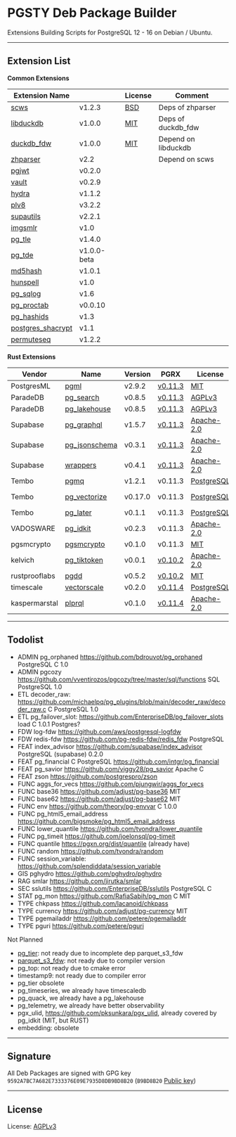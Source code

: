 # PGSTY Deb Package Builder

Extensions Building Scripts for PostgreSQL 12 - 16 on Debian / Ubuntu.



--------

## Extension List

**Common Extensions**

| Extension Name                                                    |             | License                                                         | Comment             |
|-------------------------------------------------------------------|-------------|-----------------------------------------------------------------|---------------------|
| [scws](https://github.com/hightman/scws)                          | v1.2.3      | [BSD](https://github.com/hightman/scws/blob/master/COPYING)     | Deps of zhparser    |
| [libduckdb](https://github.com/duckdb/duckdb)                     | v1.0.0      | [MIT](https://github.com/duckdb/duckdb/blob/main/LICENSE)       | Deps of duckdb_fdw  |
| [duckdb_fdw](https://github.com/alitrack/duckdb_fdw)              | v1.0.0      | [MIT](https://github.com/alitrack/duckdb_fdw/blob/main/LICENSE) | Depend on libduckdb |
| [zhparser](https://github.com/amutu/zhparser)                     | v2.2        |                                                                 | Depend on scws      |
| [pgjwt](https://github.com/michelp/pgjwt)                         | v0.2.0      |                                                                 |                     |
| [vault](https://github.com/supabase/vault)                        | v0.2.9      |                                                                 |                     |
| [hydra](https://github.com/hydradatabase/)                        | v1.1.2      |                                                                 |                     |
| [plv8](https://github.com/plv8/plv8)                              | v3.2.2      |                                                                 |                     |
| [supautils](https://github.com/supabase/supautils)                | v2.2.1      |                                                                 |                     |
| [imgsmlr](https://github.com/postgrespro/imgsmlr)                 | v1.0        |                                                                 |                     |
| [pg_tle](https://github.com/aws/pg_tle)                           | v1.4.0      |                                                                 |                     |
| [pg_tde](https://github.com/Percona-Lab/pg_tde/tree/1.0.0-beta)   | v1.0.0-beta |                                                                 |                     |
| [md5hash](https://github.com/tvondra/md5hash)                     | v1.0.1      |                                                                 |                     |
| [hunspell](https://github.com/postgrespro/hunspell_dicts)         | v1.0        |                                                                 |                     |                 
| [pg_sqlog](https://github.com/kouber/pg_sqlog)                    | v1.6        |                                                                 |                     |      
| [pg_proctab](https://gitlab.com/pg_proctab/pg_proctab)            | v0.0.10     |                                                                 |                     |              
| [pg_hashids](https://github.com/iCyberon/pg_hashids)              | v1.3        |                                                                 |                     |            
| [postgres_shacrypt](https://github.com/dverite/postgres-shacrypt) | v1.1        |                                                                 |                     |                         
| [permuteseq](https://github.com/dverite/permuteseq)               | v1.2.2      |                                                                 |                     |

**Rust Extensions**

| Vendor        | Name                                                                       | Version | PGRX                                                                                            | License                                                                     | PG Ver         | Deps          |
|---------------|----------------------------------------------------------------------------|---------|-------------------------------------------------------------------------------------------------|-----------------------------------------------------------------------------|----------------|---------------|
| PostgresML    | [pgml](https://github.com/postgresml/postgresml)                           | v2.9.2  | [v0.11.3](https://github.com/postgresml/postgresml/blob/master/pgml-extension/Cargo.lock#L1785) | [MIT](https://github.com/postgresml/postgresml/blob/master/MIT-LICENSE.txt) | 16,15,14       |               |
| ParadeDB      | [pg_search](https://github.com/paradedb/paradedb/tree/dev/pg_search)       | v0.8.5  | [v0.11.3](https://github.com/paradedb/paradedb/blob/dev/pg_search/Cargo.toml#L36)               | [AGPLv3](https://github.com/paradedb/paradedb/blob/dev/LICENSE)             | 16,15          |               |
| ParadeDB      | [pg_lakehouse](https://github.com/paradedb/paradedb/tree/dev/pg_lakehouse) | v0.8.5  | [v0.11.3](https://github.com/paradedb/paradedb/blob/dev/pg_lakehouse/Cargo.toml#L26)            | [AGPLv3](https://github.com/paradedb/paradedb/blob/dev/LICENSE)             | 16,15          |               |
| Supabase      | [pg_graphql](https://github.com/supabase/pg_graphql)                       | v1.5.7  | [v0.11.3](https://github.com/supabase/pg_graphql/blob/master/Cargo.toml#L17)                    | [Apache-2.0](https://github.com/supabase/pg_graphql/blob/master/LICENSE)    | 16,15          |               |
| Supabase      | [pg_jsonschema](https://github.com/supabase/pg_jsonschema)                 | v0.3.1  | [v0.11.3](https://github.com/supabase/pg_jsonschema/blob/master/Cargo.toml#L19)                 | [Apache-2.0](https://github.com/supabase/pg_jsonschema/blob/master/LICENSE) | 16,15,14,13,12 |               |
| Supabase      | [wrappers](https://github.com/supabase/wrappers)                           | v0.4.1  | [v0.11.3](https://github.com/supabase/wrappers/blob/main/Cargo.lock#L4254)                      | [Apache-2.0](https://github.com/supabase/wrappers/blob/main/LICENSE)        | 16,15,14       |               |
| Tembo         | [pgmq](https://github.com/tembo-io/pgmq)                                   | v1.2.1  | v0.11.3                                                                                         | [PostgreSQL](https://github.com/tembo-io/pgmq)                              | 16,15,14,13,12 |               |
| Tembo         | [pg_vectorize](https://github.com/tembo-io/pg_vectorize)                   | v0.17.0 | v0.11.3                                                                                         | [PostgreSQL](https://github.com/tembo-io/pg_vectorize/blob/main/LICENSE)    | 16,15,14       | pgmq, pg_cron |
| Tembo         | [pg_later](https://github.com/tembo-io/pg_later)                           | v0.1.1  | v0.11.3                                                                                         | [PostgreSQL](https://github.com/tembo-io/pg_later/blob/main/LICENSE)        | 16,15,14,13    | pgmq          |
| VADOSWARE     | [pg_idkit](https://github.com/VADOSWARE/pg_idkit)                          | v0.2.3  | v0.11.3                                                                                         | [Apache-2.0](https://github.com/VADOSWARE/pg_idkit/blob/main/LICENSE)       | 16,15,14,13,12 |               |
| pgsmcrypto    | [pgsmcrypto](https://github.com/zhuobie/pgsmcrypto)                        | v0.1.0  | v0.11.3                                                                                         | [MIT](https://github.com/zhuobie/pgsmcrypto/blob/main/LICENSE)              | 16,15,14,13,12 |               |
| kelvich       | [pg_tiktoken](https://github.com/kelvich/pg_tiktoken)                      | v0.0.1  | [v0.10.2](https://github.com/kelvich/pg_tiktoken/blob/main/Cargo.toml)                          | [Apache-2.0](https://github.com/kelvich/pg_tiktoken/blob/main/LICENSE)      | 16,15,14,13,12 |               |
| rustprooflabs | [pgdd](https://github.com/rustprooflabs/pgdd)                              | v0.5.2  | [v0.10.2](https://github.com/rustprooflabs/pgdd/blob/main/Cargo.toml#L25)                       | [MIT](https://github.com/zhuobie/pgsmcrypto/blob/main/LICENSE)              | 16,15,14,13,12 |               |
| timescale     | [vectorscale](https://github.com/timescale/pgvectorscale)                  | v0.2.0  | [v0.11.4](https://github.com/timescale/pgvectorscale/blob/main/pgvectorscale/Cargo.toml#L17)    | [PostgreSQL](https://github.com/timescale/pgvectorscale/blob/main/LICENSE)  | 16,15,14,13,12 |               |
| kaspermarstal | [plprql](https://github.com/kaspermarstal/plprql)                          | v0.1.0  | [v0.11.4](https://github.com/kaspermarstal/plprql/blob/main/Cargo.toml#L21)                     | [Apache-2.0](https://github.com/kaspermarstal/plprql/blob/main/LICENSE)     | 16,15,14,13,12 |               |

--------

## Todolist

- ADMIN pg_orphaned https://github.com/bdrouvot/pg_orphaned PostgreSQL C 1.0
- ADMIN pgcozy https://github.com/vventirozos/pgcozy/tree/master/sql/functions SQL PostgreSQL 1.0
- ETL decoder_raw: https://github.com/michaelpq/pg_plugins/blob/main/decoder_raw/decoder_raw.c C PostgreSQL 1.0
- ETL pg_failover_slot: https://github.com/EnterpriseDB/pg_failover_slots load C 1.0.1 Postgres?
- FDW log-fdw https://github.com/aws/postgresql-logfdw
- FDW redis-fdw https://github.com/pg-redis-fdw/redis_fdw PostgreSQL
- FEAT index_advisor https://github.com/supabase/index_advisor PostgreSQL (supabase) 0.2.0
- FEAT pg_financial C PostgreSQL https://github.com/intgr/pg_financial
- FEAT pg_savior https://github.com/viggy28/pg_savior Apache C
- FEAT zson https://github.com/postgrespro/zson
- FUNC aggs_for_vecs https://github.com/pjungwir/aggs_for_vecs
- FUNC base36 https://github.com/adjust/pg-base36 MIT
- FUNC base62  https://github.com/adjust/pg-base62 MIT
- FUNC env https://github.com/theory/pg-envvar C 1.0.0
- FUNC pg_html5_email_address https://github.com/bigsmoke/pg_html5_email_address
- FUNC lower_quantile https://github.com/tvondra/lower_quantile
- FUNC pg_timeit https://github.com/joelonsql/pg-timeit
- FUNC quantile https://pgxn.org/dist/quantile (already have)
- FUNC random https://github.com/tvondra/random
- FUNC session_variable: https://github.com/splendiddata/session_variable
- GIS pghydro https://github.com/pghydro/pghydro
- RAG smlar https://github.com/jirutka/smlar
- SEC sslutils https://github.com/EnterpriseDB/sslutils PostgreSQL C
- STAT pg_mon https://github.com/RafiaSabih/pg_mon C  MIT
- TYPE chkpass https://github.com/lacanoid/chkpass
- TYPE currency https://github.com/adjust/pg-currency MIT
- TYPE pgemailaddr https://github.com/petere/pgemailaddr
- TYPE pguri https://github.com/petere/pguri


Not Planned
 
- [pg_tier](https://github.com/tembo-io/pg_tier): not ready due to incomplete dep parquet_s3_fdw
- [parquet_s3_fdw](https://github.com/pgspider/parquet_s3_fdw): not ready due to compiler version
- pg_top: not ready due to cmake error
- timestamp9: not ready due to compiler error
- pg_tier obsolete
- pg_timeseries, we already have timescaledb 
- pg_quack, we already have a pg_lakehouse
- pg_telemetry, we already have better observability
- pgx_ulid, https://github.com/pksunkara/pgx_ulid, already covered by pg_idkit (MIT, but RUST)
- embedding: obsolete
 

--------

## Signature

All Deb Packages are signed with GPG key `9592A7BC7A682E7333376E09E7935D8DB9BD8B20` (`B9BD8B20` [Public key](KEYS))


--------

## License

License: [AGPLv3](LICENSE)
